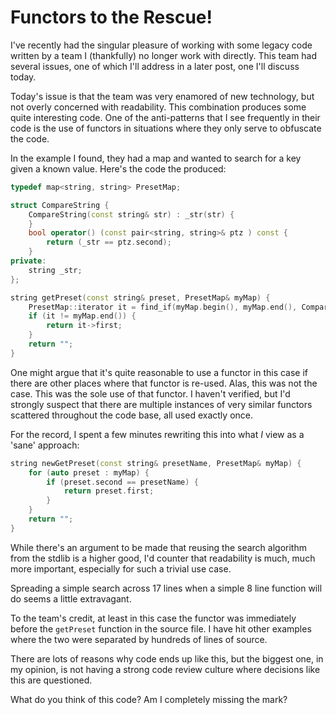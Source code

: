# Functors to the Rescue!
I've recently had the singular pleasure of working with some legacy code written by a team I (thankfully) no longer work with directly. This team had several issues, one of which I'll address in a later post, one I'll discuss today.

Today's issue is that the team was very enamored of new technology, but not overly concerned with readability. This combination produces some quite interesting code. One of the anti-patterns that I see frequently in their code is the use of functors in situations where they only serve to obfuscate the code.

In the example I found, they had a map and wanted to search for a key given a known value. Here's the code the produced:
```cpp
typedef map<string, string> PresetMap;

struct CompareString {
    CompareString(const string& str) : _str(str) {
    }
    bool operator() (const pair<string, string>& ptz ) const {
        return (_str == ptz.second);
    }
private:
    string _str;
};

string getPreset(const string& preset, PresetMap& myMap) {
    PresetMap::iterator it = find_if(myMap.begin(), myMap.end(), CompareString(preset));
    if (it != myMap.end()) {
        return it->first;
    }
    return "";
}
```

One might argue that it's quite reasonable to use a functor in this case if there are other places where that functor is re-used. Alas, this was not the case. This was the sole use of that functor. I haven't verified, but I'd strongly suspect that there are multiple instances of very similar functors scattered throughout the code base, all used exactly once.

For the record, I spent a few minutes rewriting this into what *I* view as a 'sane' approach:

```cpp
string newGetPreset(const string& presetName, PresetMap& myMap) {
    for (auto preset : myMap) {
        if (preset.second == presetName) {
            return preset.first;
        }
    }
    return "";
}
```

While there's an argument to be made that reusing the search algorithm from the stdlib is a higher good, I'd counter that readability is much, much more important, especially for such a trivial use case.

Spreading a simple search across 17 lines when a simple 8 line function will do seems a little extravagant.

To the team's credit, at least in this case the functor was immediately before the `getPreset` function in the source file. I have hit other examples where the two were separated by hundreds of lines of source.

There are lots of reasons why code ends up like this, but the biggest one, in my opinion, is not having a strong code review culture where decisions like this are questioned.

What do you think of this code? Am I completely missing the mark?
